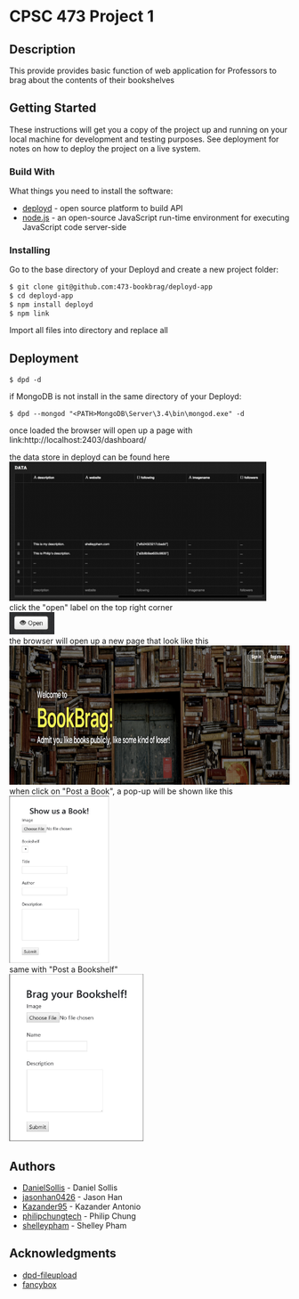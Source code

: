 # CPSC 473 Project 1

## Description

This provide provides basic function of web application for Professors to brag about the contents of their bookshelves

## Getting Started

These instructions will get you a copy of the project up and running on your local machine for development and testing purposes. See deployment for notes on how to deploy the project on a live system.

### Build With

What things you need to install the software:

* [deployd](http://deployd.com/) - open source platform to build API
* [node.js](https://nodejs.org/en/download/) - an open-source JavaScript run-time environment for executing JavaScript code server-side

### Installing

Go to the base directory of your Deployd and create a new project folder:

```
$ git clone git@github.com:473-bookbrag/deployd-app
$ cd deployd-app
$ npm install deployd
$ npm link
```

Import all files into <project> directory and replace all

## Deployment

```
$ dpd -d
```
if MongoDB is not install in the same directory of your Deployd:
```
$ dpd --mongod "<PATH>MongoDB\Server\3.4\bin\mongod.exe" -d
```
once loaded the browser will open up a page with link:http://localhost:2403/dashboard/ 

the data store in deployd can be found here
<br>
<img height="250" src="https://github.com/473-bookbrag/documentation/blob/master/documentation/Screen%20Shot%202017-10-16%20at%206.19.12%20PM.png">
<br>
click the "open" label on the top right corner
<br>
<img height="40" src="https://github.com/473-bookbrag/documentation/blob/master/documentation/Open.JPG">
<br>
the browser will open up a new page that look like this
<br>
<img height="250" src="https://github.com/473-bookbrag/documentation/blob/master/documentation/Screen%20Shot%202017-10-16%20at%206.17.30%20PM.png">
<br>
when click on "Post a Book", a pop-up will be shown like this
<br>
<img height="300" src="https://github.com/473-bookbrag/documentation/blob/master/documentation/PostBook.JPG">
<br>
same with "Post a Bookshelf"
<br>
<img height="300" src="https://github.com/473-bookbrag/documentation/blob/master/documentation/PostShelf.JPG">
<br>

## Authors

* [DanielSollis](https://github.com/DanielSollis) - Daniel Sollis
* [jasonhan0426](https://github.com/jasonhan0426) - Jason Han
* [Kazander95](https://github.com/Kazander95) - Kazander Antonio
* [philipchungtech](https://github.com/philipchungtech) - Philip Chung
* [shelleypham](https://github.com/shelleypham) - Shelley Pham

## Acknowledgments

* [dpd-fileupload](https://www.npmjs.com/package/dpd-fileupload)
* [fancybox](https://github.com/fancyapps/fancybox)
